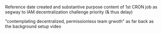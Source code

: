 Reference date created and substantive purpose content of 1st CRON job as segway to IAM decentralization challenge priority (& thus delay)

"contemplating decentralized, permissionless team grwoth" as far back as the background setup video
